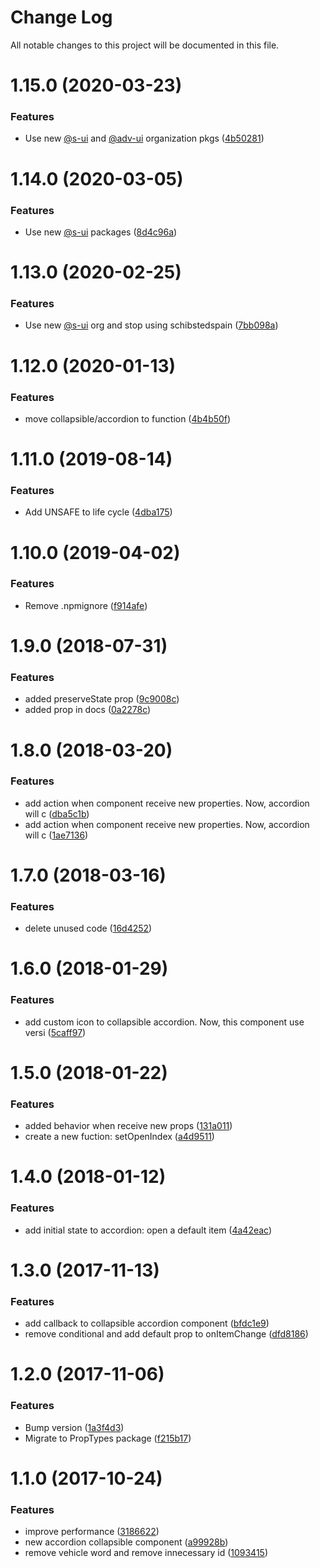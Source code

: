 # Change Log

All notable changes to this project will be documented in this file.

# 1.15.0 (2020-03-23)


### Features

* Use new [@s-ui](https://github.com/s-ui) and [@adv-ui](https://github.com/adv-ui) organization pkgs ([4b50281](https://github.com/SUI-Components/adevinta-spain-components/commit/4b5028160fda5dcbf8ec9b4a1a18563dc66ec237))



# 1.14.0 (2020-03-05)


### Features

* Use new [@s-ui](https://github.com/s-ui) packages ([8d4c96a](https://github.com/SUI-Components/adevinta-spain-components/commit/8d4c96a6f6ee8a13cc3dbc2c77d80d34dcd01315))



# 1.13.0 (2020-02-25)


### Features

* Use new [@s-ui](https://github.com/s-ui) org and stop using schibstedspain ([7bb098a](https://github.com/SUI-Components/adevinta-spain-components/commit/7bb098aa9be2087f0ebf97b9520bde84c6178ba4))



# 1.12.0 (2020-01-13)


### Features

* move collapsible/accordion to function ([4b4b50f](https://github.com/SUI-Components/adevinta-spain-components/commit/4b4b50ffa3ed4555f99a6b35f5c70a19bc76db66))



# 1.11.0 (2019-08-14)


### Features

* Add UNSAFE to life cycle ([4dba175](https://github.com/SUI-Components/adevinta-spain-components/commit/4dba1757ca829923646435f12e24c8febab17a6f))



# 1.10.0 (2019-04-02)


### Features

* Remove .npmignore ([f914afe](https://github.com/SUI-Components/adevinta-spain-components/commit/f914afe71082b7058cb882742860c604a0b99228))



# 1.9.0 (2018-07-31)


### Features

* added preserveState prop ([9c9008c](https://github.com/SUI-Components/adevinta-spain-components/commit/9c9008c31de2ef48977eda4180977abc8b4cb906))
* added prop in docs ([0a2278c](https://github.com/SUI-Components/adevinta-spain-components/commit/0a2278c9fbe8bf524cf95f7a470212f9a5f6fb64))



# 1.8.0 (2018-03-20)


### Features

* add action when component receive new properties. Now, accordion will c ([dba5c1b](https://github.com/SUI-Components/adevinta-spain-components/commit/dba5c1b6651854467da477c9c0458ed01b434663))
* add action when component receive new properties. Now, accordion will c ([1ae7136](https://github.com/SUI-Components/adevinta-spain-components/commit/1ae7136c9afcc90f8a7511b9ffbe613597fd40d6))



# 1.7.0 (2018-03-16)


### Features

* delete unused code ([16d4252](https://github.com/SUI-Components/adevinta-spain-components/commit/16d4252a71d67977538d579f0d94e3e51dd046b8))



# 1.6.0 (2018-01-29)


### Features

* add custom icon to collapsible accordion. Now, this component use versi ([5caff97](https://github.com/SUI-Components/adevinta-spain-components/commit/5caff9789e7313fac77b914f4f8edaca09785a43))



# 1.5.0 (2018-01-22)


### Features

* added behavior when receive new props ([131a011](https://github.com/SUI-Components/adevinta-spain-components/commit/131a0115fbe8febbfd762931c30f4800356971f2))
* create a new fuction: setOpenIndex ([a4d9511](https://github.com/SUI-Components/adevinta-spain-components/commit/a4d951130f2cc06e4fbd4ea89e93ae5b2ce9d4c9))



# 1.4.0 (2018-01-12)


### Features

* add initial state to accordion: open a default item ([4a42eac](https://github.com/SUI-Components/adevinta-spain-components/commit/4a42eacedc7006eea4117cfab1073a36b56464cc))



# 1.3.0 (2017-11-13)


### Features

* add callback to collapsible accordion component ([bfdc1e9](https://github.com/SUI-Components/adevinta-spain-components/commit/bfdc1e997983b0fd993d93bdded27b26dfe56c3c))
* remove conditional and add default prop to onItemChange ([dfd8186](https://github.com/SUI-Components/adevinta-spain-components/commit/dfd81866aa27ac6319fa078fef9df89b7baae9d4))



# 1.2.0 (2017-11-06)


### Features

* Bump version ([1a3f4d3](https://github.com/SUI-Components/adevinta-spain-components/commit/1a3f4d31bc8ca16125589432f1a90aef5264d62b))
* Migrate to PropTypes package ([f215b17](https://github.com/SUI-Components/adevinta-spain-components/commit/f215b1768c5bde7f4096d0904ca3a1923fa69d1e))



# 1.1.0 (2017-10-24)


### Features

* improve performance ([3186622](https://github.com/SUI-Components/adevinta-spain-components/commit/3186622a4e6d92452de5de4979f22aa5ae2dcdfd))
* new accordion collapsible component ([a99928b](https://github.com/SUI-Components/adevinta-spain-components/commit/a99928b9060f8dac7e5acd42146dd41d8b7bd0d9))
* remove vehicle word and remove innecessary id ([1093415](https://github.com/SUI-Components/adevinta-spain-components/commit/1093415e80f5241d25a65f8aac43280a86d88c61))




